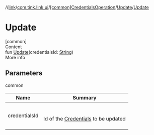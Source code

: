 //[link](../../../index.md)/[com.tink.link.ui](../../index.md)/[[common]CredentialsOperation](../index.md)/[Update](index.md)/[Update](-update.md)



# Update  
[common]  
Content  
fun [Update](-update.md)(credentialsId: [String](https://kotlinlang.org/api/latest/jvm/stdlib/kotlin/-string/index.html))  
More info  


## Parameters  
  
common  
  
|  Name|  Summary| 
|---|---|
| <a name="com.tink.link.ui/CredentialsOperation.Update/Update/#kotlin.String/PointingToDeclaration/"></a>credentialsId| <a name="com.tink.link.ui/CredentialsOperation.Update/Update/#kotlin.String/PointingToDeclaration/"></a><br><br>Id of the [Credentials](../../../com.tink.model.credentials/[common]-credentials/index.md) to be updated<br><br>
  
  



